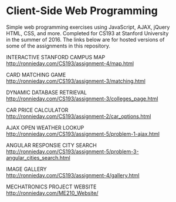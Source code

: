 # Client-Side Web Programming

Simple web programming exercises using JavaScript, AJAX, jQuery  
HTML, CSS, and more.  Completed for CS193 at Stanford University  
in the summer of 2016.  The links below are for hosted versions of  
some of the assignments in this repository.  

INTERACTIVE STANFORD CAMPUS MAP  
http://ronnieday.com/CS193/assignment-4/map.html

CARD MATCHING GAME  
http://ronnieday.com/CS193/assignment-3/matching.html

DYNAMIC DATABASE RETRIEVAL  
http://ronnieday.com/CS193/assignment-3/colleges_page.html

CAR PRICE CALCULATOR  
http://ronnieday.com/CS193/assignment-2/car_options.html

AJAX OPEN WEATHER LOOKUP  
http://ronnieday.com/CS193/assignment-5/problem-1-ajax.html

ANGULAR RESPONSIE CITY SEARCH  
http://ronnieday.com/CS193/assignment-5/problem-3-angular_cities_search.html

IMAGE GALLERY  
http://ronnieday.com/CS193/assignment-4/gallery.html

MECHATRONICS PROJECT WEBSITE  
http://ronnieday.com/ME210_Website/

